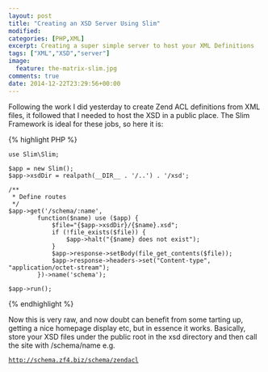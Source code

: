 ```yaml
---
layout: post
title: "Creating an XSD Server Using Slim"
modified:
categories: [PHP,XML]
excerpt: Creating a super simple server to host your XML Definitions
tags: ["XML","XSD","server"]
image:
  feature: the-matrix-slim.jpg
comments: true
date: 2014-12-22T23:29:56+00:00
---
```


Following the work I did yesterday to create Zend ACL definitions from XML files,
it followed that I needed to host the XSD in a public place.  The Slim Framework
is ideal for these jobs, so here it is:

{% highlight PHP %}

    use Slim\Slim;

    $app = new Slim();
    $app->xsdDir = realpath(__DIR__ . '/..') . '/xsd';

    /**
     * Define routes
     */
    $app->get('/schema/:name',
            function($name) use ($app) {
                $file="{$app->xsdDir}/{$name}.xsd";
                if (!file_exists($file)) {
                    $app->halt("{$name} does not exist");
                }
                $app->response->setBody(file_get_contents($file));
                $app->response->headers->set("Content-type", "application/octet-stream");
            })->name('schema');

    $app->run();
{% endhighlight %}

Now this is very raw, and now doubt can benefit from some tarting up, getting a
nice homepage display etc, but in essence it works.  Basically, store your XSD
files under the public root in the xsd directory and then call the site with
/schema/name e.g.

<code>http://schema.zf4.biz/schema/zendacl</code>




